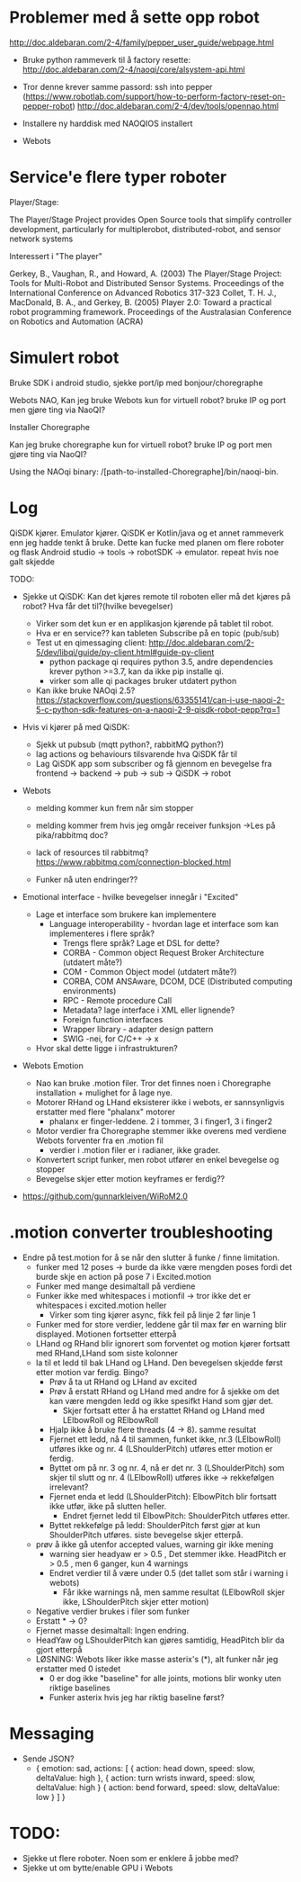 # Problemer med å sette opp robot
http://doc.aldebaran.com/2-4/family/pepper_user_guide/webpage.html

* Bruke python rammeverk til å factory resette:
http://doc.aldebaran.com/2-4/naoqi/core/alsystem-api.html



* Tror denne krever samme passord:
ssh into pepper (https://www.robotlab.com/support/how-to-perform-factory-reset-on-pepper-robot) http://doc.aldebaran.com/2-4/dev/tools/opennao.html

* Installere ny harddisk med NAOQIOS installert

* Webots



# Service'e flere typer roboter
Player/Stage:

The Player/Stage Project provides Open Source tools that
simplify controller development, particularly for multiplerobot, distributed-robot, and sensor network systems

Interessert i "The player"

Gerkey, B., Vaughan, R., and Howard, A. (2003) The Player/Stage Project: Tools for Multi-Robot and Distributed Sensor Systems. Proceedings of the International Conference on Advanced Robotics 317-323
 Collet, T. H. J., MacDonald, B. A., and Gerkey, B. (2005) Player 2.0: Toward a practical robot programming framework. Proceedings of the Australasian Conference on Robotics and Automation (ACRA)




# Simulert robot

Bruke SDK i android studio, sjekke port/ip med bonjour/choregraphe

Webots NAO, Kan jeg bruke Webots kun for virtuell robot? bruke IP og port men gjøre ting via NaoQI?

Installer Choregraphe

Kan jeg bruke choregraphe kun for virtuell robot? bruke IP og port men gjøre ting via NaoQI?

Using the NAOqi binary: /[path-to-installed-Choregraphe]/bin/naoqi-bin.


# Log
 QiSDK kjører. Emulator kjører. QiSDK er Kotlin/java og et annet rammeverk enn jeg hadde tenkt å bruke. Dette kan fucke med planen om flere roboter og flask
Android studio -> tools -> robotSDK -> emulator. repeat hvis noe galt skjedde


TODO:
* Sjekke ut QiSDK: Kan det kjøres remote til roboten eller må det kjøres på robot? Hva får det til?(hvilke bevegelser)
	* Virker som det kun er en applikasjon kjørende på tablet til robot.
	* Hva er en service?? kan tableten Subscribe på en topic (pub/sub)
	* Test ut en qimessaging client: http://doc.aldebaran.com/2-5/dev/libqi/guide/py-client.html#guide-py-client
		* python package qi requires python 3.5, andre dependencies krever python >=3.7, kan da ikke pip installe qi.
		* virker som alle qi packages bruker utdatert python
	* Kan ikke bruke NAOqi 2.5? https://stackoverflow.com/questions/63355141/can-i-use-naoqi-2-5-c-python-sdk-features-on-a-naoqi-2-9-qisdk-robot-pepp?rq=1
* Hvis vi kjører på med QiSDK:
	* Sjekk ut pubsub (mqtt python?, rabbitMQ python?)
	* lag actions og behaviours tilsvarende hva QiSDK får til
	* Lag QiSDK app som subscriber og få gjennom en bevegelse fra frontend -> backend -> pub -> sub -> QiSDK -> robot

* Webots
	* melding kommer kun frem når sim stopper
	* melding kommer frem hvis jeg omgår receiver funksjon ->Les på pika/rabbitmq doc?

	* lack of resources til rabbitmq? https://www.rabbitmq.com/connection-blocked.html
	* Funker nå uten endringer??

* Emotional interface - hvilke bevegelser innegår i "Excited"
	* Lage et interface som brukere kan implementere
		* Language interoperability - hvordan lage et interface som kan implementeres i flere språk?
			* Trengs flere språk? Lage et DSL for dette?
			* CORBA - Common object Request Broker Architecture (utdatert måte?)
			* COM - Common Object model (utdatert måte?)
			* CORBA, COM ANSAware, DCOM, DCE (Distributed computing environments)
			* RPC - Remote procedure Call
			* Metadata? lage interface i XML eller lignende?
			* Foreign function interfaces
			* Wrapper library - adapter design pattern
			* SWIG -nei, for C/C++ -> x
	* Hvor skal dette ligge i infrastrukturen?

* Webots Emotion
	* Nao kan bruke .motion filer. Tror det finnes noen i Choregraphe installation + mulighet for å lage nye.
	* Motorer RHand og LHand eksisterer ikke i webots, er sannsynligvis erstatter med flere "phalanx" motorer
		* phalanx er finger-leddene. 2 i tommer, 3 i finger1, 3 i finger2
	* Motor verdier fra Choregraphe stemmer ikke overens med verdiene Webots forventer fra en .motion fil
		* verdier i .motion filer er i radianer, ikke grader.
	* Konvertert script funker, men robot utfører en enkel bevegelse og stopper
	* Bevegelse skjer etter motion keyframes er ferdig??

* https://github.com/gunnarkleiven/WiRoM2.0


# .motion converter troubleshooting
* Endre på test.motion for å se når den slutter å funke / finne limitation.
	* funker med 12 poses -> burde da ikke være mengden poses fordi det burde skje en action på pose 7 i Excited.motion
	* Funker med mange desimaltall på verdiene
	* Funker ikke med whitespaces i motionfil -> tror ikke det er whitespaces i excited.motion heller
		* Virker som ting kjører async, fikk feil på linje 2 før linje 1
	* Funker med for store verdier, leddene går til max før en warning blir displayed. Motionen fortsetter etterpå
	* LHand og RHand blir ignorert som forventet og motion kjører fortsatt med RHand,LHand som siste kolonner
	* la til et ledd til bak LHand og LHand. Den bevegelsen skjedde først etter motion var ferdig. Bingo?
		* Prøv å ta ut RHand og LHand av excited
		* Prøv å erstatt RHand og LHand med andre for å sjekke om det kan være mengden ledd og ikke spesifkt Hand som gjør det.
			* Skjer fortsatt etter å ha erstattet RHand og LHand med LElbowRoll og RElbowRoll
		* Hjalp ikke å bruke flere threads (4 -> 8). samme resultat
		* Fjernet ett ledd, nå 4 til sammen, funket ikke, nr.3 (LElbowRoll) utføres ikke og nr. 4 (LShoulderPitch) utføres etter motion er ferdig.
		* Byttet om på nr. 3 og nr. 4, nå er det nr. 3 (LShoulderPitch) som skjer til slutt og nr. 4 (LElbowRoll) utføres ikke -> rekkefølgen irrelevant?
		* Fjernet enda et ledd (LShoulderPitch): ElbowPitch blir fortsatt ikke utfør, ikke på slutten heller.
			* Endret fjernet ledd til ElbowPitch: ShoulderPitch utføres etter.
		* Byttet rekkefølge på ledd: ShoulderPitch først gjør at kun ShoulderPitch utføres. siste bevegelse skjer etterpå.
	* prøv å ikke gå utenfor accepted values, warning gir ikke mening
		* warning sier headyaw er > 0.5 , Det stemmer ikke. HeadPitch er > 0.5 , men 6 ganger, kun 4 warnings
		* Endret verdier til å være under 0.5 (det tallet som står i warning i webots)
			* Får ikke warnings nå, men samme resultat (LElbowRoll skjer ikke, LShoulderPitch skjer etter motion)
	* Negative verdier brukes i filer som funker
	* Erstatt * -> 0?
	* Fjernet masse desimaltall: Ingen endring.
	* HeadYaw og LShoulderPitch kan gjøres samtidig, HeadPitch blir da gjort etterpå
	* LØSNING: Webots liker ikke masse asterix's (*), alt funker når jeg erstatter med 0 istedet
		* 0 er dog ikke "baseline" for alle joints, motions blir wonky uten riktige baselines
		* Funker asterix hvis jeg har riktig baseline først?

# Messaging
* Sende JSON?
	* {
		emotion: sad,
		actions: [
			{
				action: head down,
				speed: slow,
				deltaValue: high
			},
			{
				action: turn wrists inward,
				speed: slow,
				deltaValue: high
			}
			{
				action: bend forward,
				speed: slow,
				deltaValue: low
			}
		]
	}

# TODO:
* Sjekke ut flere roboter. Noen som er enklere å jobbe med?
* Sjekke ut om bytte/enable GPU i Webots

